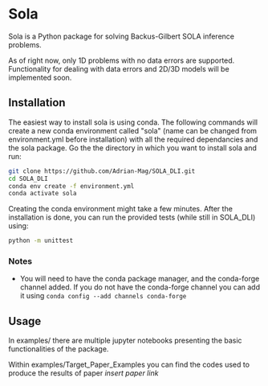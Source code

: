 # Sola

Sola is a Python package for solving Backus-Gilbert SOLA inference problems.

As of right now, only 1D problems with no data errors are supported. Functionality for dealing with data errors and 2D/3D models will be implemented soon.

## Installation

The easiest way to install sola is using conda. The following commands will
create a new conda environment called "sola" (name can be changed from
environment.yml before installation) with all the required dependancies and the
sola package. Go the the directory in which you want to install sola and run:

```bash
git clone https://github.com/Adrian-Mag/SOLA_DLI.git
cd SOLA_DLI
conda env create -f environment.yml
conda activate sola
```

Creating the conda environment might take a few minutes. After the installation
is done, you can run the provided tests (while still in SOLA_DLI) using:

```bash
python -m unittest
```

### Notes

- You will need to have the conda package manager, and the conda-forge channel added. If you do not have the conda-forge channel you can add it using  `conda config --add channels conda-forge`

## Usage
In examples/ there are multiple jupyter notebooks presenting the basic
functionalities of the package.

Within examples/Target_Paper_Examples you can find the codes used to produce the results of paper *insert paper link*
